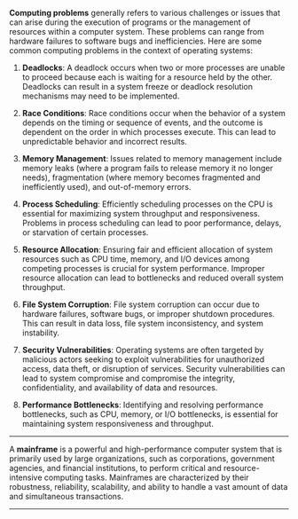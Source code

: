 **Computing problems** generally refers to various challenges or issues that can arise during the execution of programs or the management of resources within a computer system. These problems can range from hardware failures to software bugs and inefficiencies. Here are some common computing problems in the context of operating systems:

1. **Deadlocks**: A deadlock occurs when two or more processes are unable to proceed because each is waiting for a resource held by the other. Deadlocks can result in a system freeze or deadlock resolution mechanisms may need to be implemented.
    
2. **Race Conditions**: Race conditions occur when the behavior of a system depends on the timing or sequence of events, and the outcome is dependent on the order in which processes execute. This can lead to unpredictable behavior and incorrect results.
    
3. **Memory Management**: Issues related to memory management include memory leaks (where a program fails to release memory it no longer needs), fragmentation (where memory becomes fragmented and inefficiently used), and out-of-memory errors.
    
4. **Process Scheduling**: Efficiently scheduling processes on the CPU is essential for maximizing system throughput and responsiveness. Problems in process scheduling can lead to poor performance, delays, or starvation of certain processes.
    
5. **Resource Allocation**: Ensuring fair and efficient allocation of system resources such as CPU time, memory, and I/O devices among competing processes is crucial for system performance. Improper resource allocation can lead to bottlenecks and reduced overall system throughput.
    
6. **File System Corruption**: File system corruption can occur due to hardware failures, software bugs, or improper shutdown procedures. This can result in data loss, file system inconsistency, and system instability.
    
7. **Security Vulnerabilities**: Operating systems are often targeted by malicious actors seeking to exploit vulnerabilities for unauthorized access, data theft, or disruption of services. Security vulnerabilities can lead to system compromise and compromise the integrity, confidentiality, and availability of data and resources.
    
8. **Performance Bottlenecks**: Identifying and resolving performance bottlenecks, such as CPU, memory, or I/O bottlenecks, is essential for maintaining system responsiveness and throughput.
-------------

A **mainframe** is a powerful and high-performance computer system that is primarily used by large organizations, such as corporations, government agencies, and financial institutions, to perform critical and resource-intensive computing tasks. Mainframes are characterized by their robustness, reliability, scalability, and ability to handle a vast amount of data and simultaneous transactions.

----

